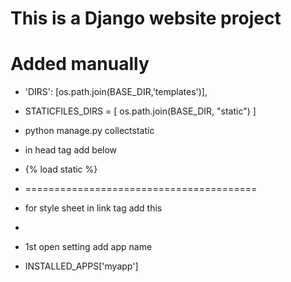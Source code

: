 # This is a Django website  project 
# Added manually
  * 'DIRS': [os.path.join(BASE_DIR,'templates')],
  
  * STATICFILES_DIRS = [ os.path.join(BASE_DIR, "static") ]
  
  * python manage.py collectstatic
  * in head tag add below 
  * {% load static %}
* ========================================
* for style sheet in link tag add this 
* <link rel="stylesheet" type="text/css" href="{% static 'style.css' %}">

* 1st open setting add app name 
* INSTALLED_APPS['myapp']



